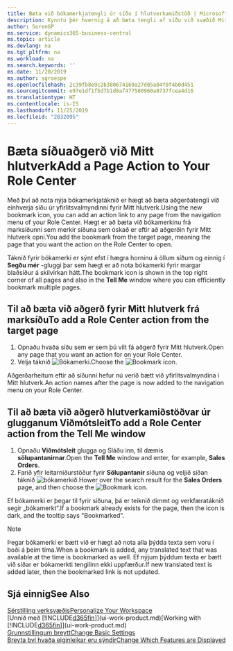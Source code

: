 ```yaml
---
title: Bæta við bókamerkjatengli úr síðu í hlutverkamiðstöð | Microsoft Docs
description: Kynntu þér hvernig á að bæta tengli af síðu við svæðið Mitt hlutverk.
author: SorenGP
ms.service: dynamics365-business-central
ms.topic: article
ms.devlang: na
ms.tgt_pltfrm: na
ms.workload: na
ms.search.keywords: ''
ms.date: 11/20/2019
ms.author: sgroespe
ms.openlocfilehash: 2c39fb8e9c2b380674169a27d05a04f0f4b0d451
ms.sourcegitcommit: e97e1df1f5d7b1d8af477580960a8737fcea4d16
ms.translationtype: HT
ms.contentlocale: is-IS
ms.lasthandoff: 11/25/2019
ms.locfileid: "2832095"
---
```

# <a name="add-a-page-action-to-your-role-center"></a><span data-ttu-id="74445-103">Bæta síðuaðgerð við Mitt hlutverk</span><span class="sxs-lookup"><span data-stu-id="74445-103">Add a Page Action to Your Role Center</span></span>
<span data-ttu-id="74445-104">Með því að nota nýja bókamerkjatáknið er hægt að bæta aðgerðatengli við einhverja síðu úr yfirlitsvalmyndinni fyrir Mitt hlutverk.</span><span class="sxs-lookup"><span data-stu-id="74445-104">Using the new bookmark icon, you can add an action link to any page from the navigation menu of your Role Center.</span></span> <span data-ttu-id="74445-105">Hægt er að bæta við bókamerkinu frá marksíðunni sem merkir síðuna sem óskað er eftir að aðgerðin fyrir Mitt hlutverk opni.</span><span class="sxs-lookup"><span data-stu-id="74445-105">You add the bookmark from the target page, meaning the page that you want the action on the Role Center to open.</span></span>

<span data-ttu-id="74445-106">Táknið fyrir bókamerki er sýnt efst í hægra horninu á öllum síðum og einnig í **Segðu mér** -gluggi þar sem hægt er að nota bókamerki fyrir margar blaðsíður á skilvirkan hátt.</span><span class="sxs-lookup"><span data-stu-id="74445-106">The bookmark icon is shown in the top right corner of all pages and also in the **Tell Me** window where you can efficiently bookmark multiple pages.</span></span>

## <a name="to-add-a-role-center-action-from-the-target-page"></a><span data-ttu-id="74445-107">Til að bæta við aðgerð fyrir Mitt hlutverk frá marksíðu</span><span class="sxs-lookup"><span data-stu-id="74445-107">To add a Role Center action from the target page</span></span>
1. <span data-ttu-id="74445-108">Opnaðu hvaða síðu sem er sem þú vilt fá aðgerð fyrir Mitt hlutverk.</span><span class="sxs-lookup"><span data-stu-id="74445-108">Open any page that you want an action for on your Role Center.</span></span>
2. <span data-ttu-id="74445-109">Velja táknið ![Bókamerki](media/ui_bookmark_icon.png "Bókamerki").</span><span class="sxs-lookup"><span data-stu-id="74445-109">Choose the ![Bookmark](media/ui_bookmark_icon.png "Bookmark") icon.</span></span>

<span data-ttu-id="74445-110">Aðgerðarheitum eftir að síðunni hefur nú verið bætt við yfirlitsvalmyndina í Mitt hlutverk.</span><span class="sxs-lookup"><span data-stu-id="74445-110">An action names after the page is now added to the navigation menu on your Role Center.</span></span>

## <a name="to-add-a-role-center-action-from-the-tell-me-window"></a><span data-ttu-id="74445-111">Til að bæta við aðgerð hlutverkamiðstöðvar úr glugganum Viðmótsleit</span><span class="sxs-lookup"><span data-stu-id="74445-111">To add a Role Center action from the Tell Me window</span></span>
1. <span data-ttu-id="74445-112">Opnaðu **Viðmótsleit** glugga og Sláðu inn, til dæmis **sölupantanirnar**.</span><span class="sxs-lookup"><span data-stu-id="74445-112">Open the **Tell Me** window and enter, for example, **Sales Orders**.</span></span>
2. <span data-ttu-id="74445-113">Farið yfir leitarniðurstöður fyrir **Sölupantanir** síðuna og veljið síðan táknið ![bókamerkið](media/ui_bookmark_icon.png "Bókamerki").</span><span class="sxs-lookup"><span data-stu-id="74445-113">Hower over the search result for the **Sales Orders** page, and then choose the ![Bookmark](media/ui_bookmark_icon.png "Bookmark") icon.</span></span>

<span data-ttu-id="74445-114">Ef bókamerki er þegar til fyrir síðuna, þá er teiknið dimmt og verkfæratáknið segir „bókamerkt“.</span><span class="sxs-lookup"><span data-stu-id="74445-114">If a bookmark already exists for the page, then the icon is dark, and the tooltip says "Bookmarked".</span></span>

> [!NOTE]  
> <span data-ttu-id="74445-115">Þegar bókamerki er bætt við er hægt að nota alla þýdda texta sem voru í boði á þeim tíma.</span><span class="sxs-lookup"><span data-stu-id="74445-115">When a bookmark is added, any translated text that was available at the time is bookmarked as well.</span></span> <span data-ttu-id="74445-116">Ef nýjum þýddum texta er bætt við síðar er bókamerkti tengilinn ekki uppfærður.</span><span class="sxs-lookup"><span data-stu-id="74445-116">If new translated text is added later, then the bookmarked link is not updated.</span></span>

## <a name="see-also"></a><span data-ttu-id="74445-117">Sjá einnig</span><span class="sxs-lookup"><span data-stu-id="74445-117">See Also</span></span>
[<span data-ttu-id="74445-118">Sérstilling verksvæðis</span><span class="sxs-lookup"><span data-stu-id="74445-118">Personalize Your Workspace</span></span>](ui-personalization-user.md)  
<span data-ttu-id="74445-119">[Unnið með [!INCLUDE[d365fin](includes/d365fin_md.md)]](ui-work-product.md)</span><span class="sxs-lookup"><span data-stu-id="74445-119">[Working with [!INCLUDE[d365fin](includes/d365fin_md.md)]](ui-work-product.md)</span></span>  
[<span data-ttu-id="74445-120">Grunnstillingum breytt</span><span class="sxs-lookup"><span data-stu-id="74445-120">Change Basic Settings</span></span>](ui-change-basic-settings.md)  
[<span data-ttu-id="74445-121">Breyta því hvaða eiginleikar eru sýndir</span><span class="sxs-lookup"><span data-stu-id="74445-121">Change Which Features are Displayed</span></span>](ui-experiences.md)  
